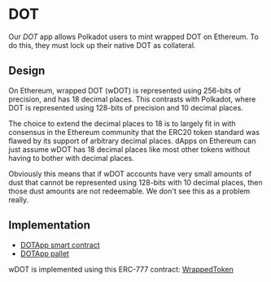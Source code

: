 # DOT

Our _DOT_ app allows Polkadot users to mint wrapped DOT on Ethereum. To do this, they must lock up their native DOT as collateral.

## Design

On Ethereum, wrapped DOT (wDOT) is represented using 256-bits of precision, and has 18 decimal places. This contrasts with Polkadot, where DOT is represented using 128-bits of precision and 10 decimal places.

The choice to extend the decimal places to 18 is to largely fit in with consensus in the Ethereum community that the ERC20 token standard was flawed by its support of arbitrary decimal places. dApps on Ethereum can just assume wDOT has 18 decimal places like most other tokens without having to bother with decimal places.

Obviously this means that if wDOT accounts have very small amounts of dust that cannot be represented using 128-bits with 10 decimal places, then those dust amounts are not redeemable. We don't see this as a problem really.

## Implementation

* [DOTApp smart contract](../../../core/packages/contracts/contracts/DOTApp.sol)
* [DOTApp pallet](https://github.com/Snowfork/snowbridge/tree/main/parachain/pallets/dot-app)

wDOT is implemented using this ERC-777 contract: [WrappedToken](../../../ethereum/contracts/WrappedToken.sol)
